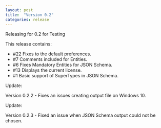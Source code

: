 ```yaml
---
layout: post
title:  "Version 0.2"
categories: release
---
```


Releasing for 0.2 for Testing

This release contains:
- #22 Fixes to the default preferences.
- #7 Comments included for Entities.
- #6 Fixes Mandatory Entities for JSON Schema.
- #13 Displays the current license.
- #1 Basic support of SuperTypes in JSON Schema.

Update:

Version 0.2.2 - Fixes an issues creating output file on Windows 10.

Update:

Version 0.2.3 - Fixed an issue when JSON Schema output could not be chosen.

